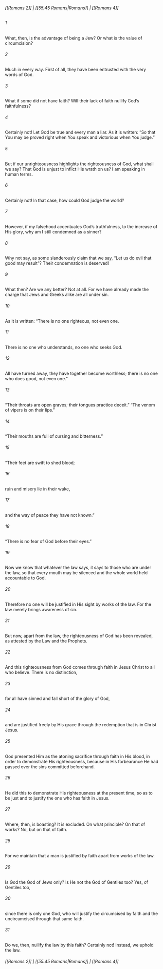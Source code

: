 
###### [[Romans 2]] | [[55.45 Romans|Romans]] | [[Romans 4]]

###### 1
What, then, is the advantage of being a Jew? Or what is the value of circumcision?
###### 2
Much in every way. First of all, they have been entrusted with the very words of God.
###### 3
What if some did not have faith? Will their lack of faith nullify God’s faithfulness?
###### 4
Certainly not! Let God be true and every man a liar. As it is written: “So that You may be proved right when You speak and victorious when You judge.”
###### 5
But if our unrighteousness highlights the righteousness of God, what shall we say? That God is unjust to inflict His wrath on us? I am speaking in human terms.
###### 6
Certainly not! In that case, how could God judge the world?
###### 7
However, if my falsehood accentuates God’s truthfulness, to the increase of His glory, why am I still condemned as a sinner?
###### 8
Why not say, as some slanderously claim that we say, “Let us do evil that good may result”? Their condemnation is deserved!
###### 9
What then? Are we any better? Not at all. For we have already made the charge that Jews and Greeks alike are all under sin.
###### 10
As it is written: “There is no one righteous, not even one.
###### 11
There is no one who understands, no one who seeks God.
###### 12
All have turned away, they have together become worthless; there is no one who does good, not even one.”
###### 13
“Their throats are open graves; their tongues practice deceit.” “The venom of vipers is on their lips.”
###### 14
“Their mouths are full of cursing and bitterness.”
###### 15
“Their feet are swift to shed blood;
###### 16
ruin and misery lie in their wake,
###### 17
and the way of peace they have not known.”
###### 18
“There is no fear of God before their eyes.”
###### 19
Now we know that whatever the law says, it says to those who are under the law, so that every mouth may be silenced and the whole world held accountable to God.
###### 20
Therefore no one will be justified in His sight by works of the law. For the law merely brings awareness of sin.
###### 21
But now, apart from the law, the righteousness of God has been revealed, as attested by the Law and the Prophets.
###### 22
And this righteousness from God comes through faith in Jesus Christ to all who believe. There is no distinction,
###### 23
for all have sinned and fall short of the glory of God,
###### 24
and are justified freely by His grace through the redemption that is in Christ Jesus.
###### 25
God presented Him as the atoning sacrifice through faith in His blood, in order to demonstrate His righteousness, because in His forbearance He had passed over the sins committed beforehand.
###### 26
He did this to demonstrate His righteousness at the present time, so as to be just and to justify the one who has faith in Jesus.
###### 27
Where, then, is boasting? It is excluded. On what principle? On that of works? No, but on that of faith.
###### 28
For we maintain that a man is justified by faith apart from works of the law.
###### 29
Is God the God of Jews only? Is He not the God of Gentiles too? Yes, of Gentiles too,
###### 30
since there is only one God, who will justify the circumcised by faith and the uncircumcised through that same faith.
###### 31
Do we, then, nullify the law by this faith? Certainly not! Instead, we uphold the law.

###### [[Romans 2]] | [[55.45 Romans|Romans]] | [[Romans 4]]
